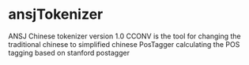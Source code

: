 # ansjTokenizer
ANSJ Chinese tokenizer version 1.0
CCONV is the tool for changing the traditional chinese to simplified chinese
PosTagger calculating the POS tagging based on stanford postagger
